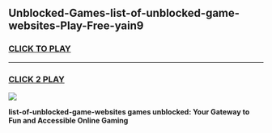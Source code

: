 
## Unblocked-Games-list-of-unblocked-game-websites-Play-Free-yain9
<h3>
<a href="https://premium76.site?title=list-of-unblocked-game-websites&ref=15A">CLICK TO PLAY</a></h3>
<hr>

<h3>
<a href="https://premium76.site?title=list-of-unblocked-game-websites&ref=15A">CLICK 2 PLAY</a>
  
</h3>

<a href="https://premium76.site?title=list-of-unblocked-game-websites&ref=15A"><img src="https://clearcache.store/games.png"></a>


**list-of-unblocked-game-websites games unblocked: Your Gateway to Fun and Accessible Online Gaming**
